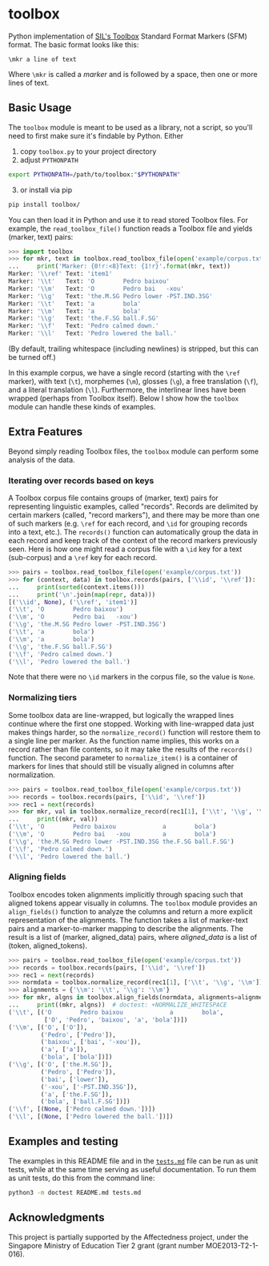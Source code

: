 # toolbox

Python implementation of [SIL's Toolbox](www.sil.org/computing/toolbox)
Standard Format Markers (SFM) format. The basic format looks like this:

```
\mkr a line of text
```

Where `\mkr` is called a *marker* and is followed by a space, then one
or more lines of text.


## Basic Usage

The `toolbox` module is meant to be used as a library, not a script, so
you'll need to first make sure it's findable by Python. Either

1. copy `toolbox.py` to your project directory
2. adjust `PYTHONPATH`

```bash
export PYTHONPATH=/path/to/toolbox:"$PYTHONPATH"
```

3. or install via pip

```bash
pip install toolbox/
```

You can then load it in Python and use it to read stored Toolbox files.
For example, the `read_toolbox_file()` function reads a Toolbox file and
yields (marker, text) pairs:

```python
>>> import toolbox
>>> for mkr, text in toolbox.read_toolbox_file(open('example/corpus.txt')):
...     print('Marker: {0!r:<8}Text: {1!r}'.format(mkr, text))
Marker: '\\ref' Text: 'item1'
Marker: '\\t'   Text: 'O        Pedro baixou'
Marker: '\\m'   Text: 'O        Pedro bai   -xou'
Marker: '\\g'   Text: 'the.M.SG Pedro lower -PST.IND.3SG'
Marker: '\\t'   Text: 'a        bola'
Marker: '\\m'   Text: 'a        bola'
Marker: '\\g'   Text: 'the.F.SG ball.F.SG'
Marker: '\\f'   Text: 'Pedro calmed down.'
Marker: '\\l'   Text: 'Pedro lowered the ball.'

```

(By default, trailing whitespace (including newlines) is stripped, but
this can be turned off.)

In this example corpus, we have a single record (starting with the
`\ref` marker), with text (`\t`), morphemes (`\m`), glosses (`\g`),
a free translation (`\f`), and a literal translation (`\l`).
Furthermore, the interlinear lines have been wrapped (perhaps from
Toolbox itself). Below I show how the `toolbox` module can handle these
kinds of examples.

## Extra Features

Beyond simply reading Toolbox files, the `toolbox` module can perform
some analysis of the data.

### Iterating over records based on keys

A Toolbox corpus file contains groups of (marker, text) pairs for
representing linguistic examples, called "records". Records are
delimited by certain markers (called, "record markers"), and there may
be more than one of such markers (e.g. `\ref` for each record, and
`\id` for grouping records into a text, etc.). The `records()` function
can automatically group the data in each record and keep track of the
context of the record markers previously seen. Here is how one might
read a corpus file with a `\id` key for a text (sub-corpus) and a `\ref`
key for each record.

```python
>>> pairs = toolbox.read_toolbox_file(open('example/corpus.txt'))
>>> for (context, data) in toolbox.records(pairs, ['\\id', '\\ref']):
...     print(sorted(context.items()))
...     print('\n'.join(map(repr, data)))
[('\\id', None), ('\\ref', 'item1')]
('\\t', 'O        Pedro baixou')
('\\m', 'O        Pedro bai   -xou')
('\\g', 'the.M.SG Pedro lower -PST.IND.3SG')
('\\t', 'a        bola')
('\\m', 'a        bola')
('\\g', 'the.F.SG ball.F.SG')
('\\f', 'Pedro calmed down.')
('\\l', 'Pedro lowered the ball.')

```

Note that there were no `\id` markers in the corpus file, so the value
is `None`.

### Normalizing tiers

Some toolbox data are line-wrapped, but logically the wrapped lines
continue where the first one stopped. Working with line-wrapped data
just makes things harder, so the `normalize_record()` function will
restore them to a single line per marker. As the function name implies,
this works on a record rather than file contents, so it may take the
results of the `records()` function. The second parameter to
`normalize_item()` is a container of markers for lines that should still
be visually aligned in columns after normalization.

```python
>>> pairs = toolbox.read_toolbox_file(open('example/corpus.txt'))
>>> records = toolbox.records(pairs, ['\\id', '\\ref'])
>>> rec1 = next(records)
>>> for mkr, val in toolbox.normalize_record(rec1[1], ['\\t', '\\g', '\\m']):
...     print((mkr, val))
('\\t', 'O        Pedro baixou             a        bola')
('\\m', 'O        Pedro bai   -xou         a        bola')
('\\g', 'the.M.SG Pedro lower -PST.IND.3SG the.F.SG ball.F.SG')
('\\f', 'Pedro calmed down.')
('\\l', 'Pedro lowered the ball.')

```

### Aligning fields

Toolbox encodes token alignments implicitly through spacing such that
aligned tokens appear visually in columns. The `toolbox` module provides
an `align_fields()` function to analyze the columns and return a more
explicit representation of the alignments. The function takes a list of
marker-text pairs and a marker-to-marker mapping to describe the
alignments. The result is a list of (marker, aligned_data) pairs, where
*aligned_data* is a list of (token, aligned_tokens).

```python
>>> pairs = toolbox.read_toolbox_file(open('example/corpus.txt'))
>>> records = toolbox.records(pairs, ['\\id', '\\ref'])
>>> rec1 = next(records)
>>> normdata = toolbox.normalize_record(rec1[1], ['\\t', '\\g', '\\m'])
>>> alignments = {'\\m': '\\t', '\\g': '\\m'}
>>> for mkr, algns in toolbox.align_fields(normdata, alignments=alignments):
...     print((mkr, algns))  # doctest: +NORMALIZE_WHITESPACE
('\\t', [('O        Pedro baixou             a        bola',
          ['O', 'Pedro', 'baixou', 'a', 'bola'])])
('\\m', [('O', ['O']),
         ('Pedro', ['Pedro']),
         ('baixou', ['bai', '-xou']),
         ('a', ['a']),
         ('bola', ['bola'])])
('\\g', [('O', ['the.M.SG']),
         ('Pedro', ['Pedro']),
         ('bai', ['lower']),
         ('-xou', ['-PST.IND.3SG']),
         ('a', ['the.F.SG']),
         ('bola', ['ball.F.SG'])])
('\\f', [(None, ['Pedro calmed down.'])])
('\\l', [(None, ['Pedro lowered the ball.'])])

```

## Examples and testing

The examples in this README file and in the [`tests.md`](tests.md) file
can be run as unit tests, while at the same time serving as useful
documentation. To run them as unit tests, do this from the command line:

```bash
python3 -m doctest README.md tests.md
```

## Acknowledgments

This project is partially supported by the Affectedness project, under
the Singapore Ministry of Education Tier 2 grant (grant number
MOE2013-T2-1-016).
